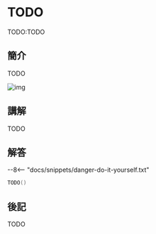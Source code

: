 # TODO

TODO:TODO

## 簡介

TODO

![img](https://imagedelivery.net/cdkaXPuFls5qlrh3GM4hfA/ae7a952f-38a3-4d0e-9802-59846545b600/public)

## 講解

TODO

## 解答

--8<-- "docs/snippets/danger-do-it-yourself.txt"

```swift linenums="1"
TODO()
```

## 後記

TODO
